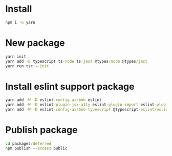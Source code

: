 
# Install

```bat
npm i -G yarn
```

# New package

```bat
yarn init
yarn add -D typescript ts-node ts-jest @types/node @types/jest
yarn run tsc --init
```

# Install eslint support package

```bat
yarn add -W -D eslint-config-airbnb eslint
yarn add -W -D eslint-plugin-jsx-a11y eslint-plugin-import eslint-plugin-react eslint-plugin-react-hooks
yarn add -W -D eslint-config-airbnb-typescript @typescript-eslint/eslint-plugin @typescript-eslint/parser
```

# Publish package

```bat
cd packages/deferred
npm publish --access public
```

